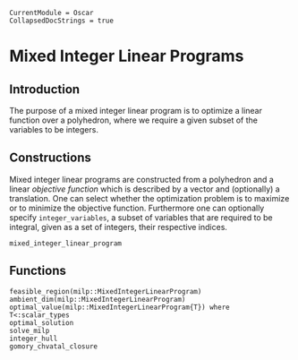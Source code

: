```@meta
CurrentModule = Oscar
CollapsedDocStrings = true
```

# Mixed Integer Linear Programs


## Introduction

The purpose of a mixed integer linear program is to optimize a linear function
over a polyhedron, where we require a given subset of the variables to be
integers.



## Constructions

Mixed integer linear programs are constructed from a polyhedron and a linear
*objective function* which is described by a vector and (optionally) a
translation. One can select whether the optimization problem is to maximize or
to minimize the objective function. Furthermore one can optionally specify
`integer_variables`, a subset of variables that are required to be integral,
given as a set of integers, their respective indices.

```@docs
mixed_integer_linear_program
```

## Functions
```@docs
feasible_region(milp::MixedIntegerLinearProgram)
ambient_dim(milp::MixedIntegerLinearProgram)
optimal_value(milp::MixedIntegerLinearProgram{T}) where T<:scalar_types
optimal_solution
solve_milp
integer_hull
gomory_chvatal_closure
```
